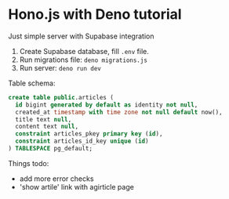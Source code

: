 # Hono.js with Deno tutorial

Just simple server with Supabase integration

1. Create Supabase database, fill `.env` file.
2. Run migrations file: `deno migrations.js`
3. Run server: `deno run dev`

Table schema:

```sql
create table public.articles (
  id bigint generated by default as identity not null,
  created_at timestamp with time zone not null default now(),
  title text null,
  content text null,
  constraint articles_pkey primary key (id),
  constraint articles_id_key unique (id)
) TABLESPACE pg_default;
```

Things todo:

* add more error checks
* 'show artile' link with agirticle page

